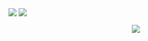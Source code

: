 <img src="https://github-readme-stats.vercel.app/api?username=leston-64code&theme=vue-dark&show_icons=true" />
<img src="https://github-readme-stats.vercel.app/api/top-langs/?username=leston-64code&theme=vue-dark&layout=compact" />

<p align="center">
  <a href="https://skillicons.dev">
    <img src="https://skillicons.dev/icons?i=git,nodejs,figma,c,react,html,css,tailwindcss,express,bootstrap,github,gitlab,idea,java,js,mongodb,netlify,postman,redis,redux,regex,vscode,webpack" />
  </a>
</p>
